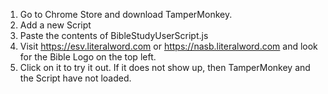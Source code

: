 1. Go to Chrome Store and download TamperMonkey.
2. Add a new Script
3. Paste the contents of BibleStudyUserScript.js
4. Visit https://esv.literalword.com or https://nasb.literalword.com and look for the Bible Logo on the top left.
5. Click on it to try it out. If it does not show up, then TamperMonkey and the Script have not loaded.

